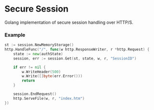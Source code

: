 # Secure Session
Golang implementation of secure session handling over HTTP/S.

### Example
```go
st := session.NewMemoryStorage()
http.HandleFunc("/", func(w http.ResponseWriter, r *http.Request) {
	state := new(authState)
	session, err := session.Get(st, state, w, r, "SessionID")

	if err != nil {
		w.WriteHeader(500)
		w.Write([]byte(err.Error()))
		return
	}

	session.EndRequest()
	http.ServeFile(w, r, "index.htm")
})
```
